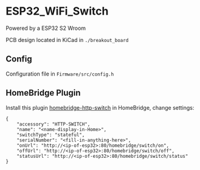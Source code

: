# ESP32_WiFi_Switch

Powered by a ESP32 S2 Wroom

PCB design located in KiCad in `./breakout_board`


## Config

Configuration file in `Firmware/src/config.h`


## HomeBridge Plugin

Install this plugin [homebridge-http-switch](https://github.com/Supereg/homebridge-http-switch#readme) in HomeBridge, change settings:

```
{
    "accessory": "HTTP-SWITCH",
    "name": "<name-display-in-Home>",
    "switchType": "stateful",
    "serialNumber": "<fill-in-anything-here>",
    "onUrl": "http://<ip-of-esp32>:80/homebridge/switch/on",
    "offUrl": "http://<ip-of-esp32>:80/homebridge/switch/off",
    "statusUrl": "http://<ip-of-esp32>:80/homebridge/switch/status"
}
```
